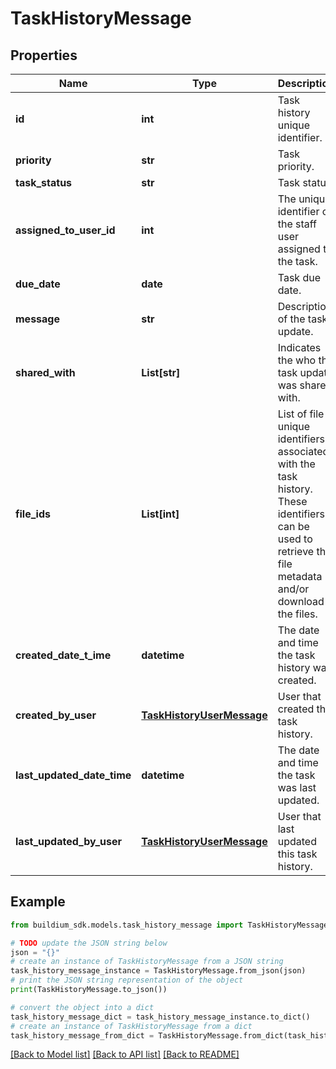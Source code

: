# TaskHistoryMessage


## Properties

Name | Type | Description | Notes
------------ | ------------- | ------------- | -------------
**id** | **int** | Task history unique identifier. | [optional] 
**priority** | **str** | Task priority. | [optional] 
**task_status** | **str** | Task status. | [optional] 
**assigned_to_user_id** | **int** | The unique identifier of the staff user assigned to the task. | [optional] 
**due_date** | **date** | Task due date. | [optional] 
**message** | **str** | Description of the task update. | [optional] 
**shared_with** | **List[str]** | Indicates the who the task update was shared with. | [optional] 
**file_ids** | **List[int]** | List of file unique identifiers associated with the task history. These identifiers can be used to retrieve the file metadata and/or download the files. | [optional] 
**created_date_t_ime** | **datetime** | The date and time the task history was created. | [optional] 
**created_by_user** | [**TaskHistoryUserMessage**](TaskHistoryUserMessage.md) | User that created this task history. | [optional] 
**last_updated_date_time** | **datetime** | The date and time the task was last updated. | [optional] 
**last_updated_by_user** | [**TaskHistoryUserMessage**](TaskHistoryUserMessage.md) | User that last updated this task history. | [optional] 

## Example

```python
from buildium_sdk.models.task_history_message import TaskHistoryMessage

# TODO update the JSON string below
json = "{}"
# create an instance of TaskHistoryMessage from a JSON string
task_history_message_instance = TaskHistoryMessage.from_json(json)
# print the JSON string representation of the object
print(TaskHistoryMessage.to_json())

# convert the object into a dict
task_history_message_dict = task_history_message_instance.to_dict()
# create an instance of TaskHistoryMessage from a dict
task_history_message_from_dict = TaskHistoryMessage.from_dict(task_history_message_dict)
```
[[Back to Model list]](../README.md#documentation-for-models) [[Back to API list]](../README.md#documentation-for-api-endpoints) [[Back to README]](../README.md)


